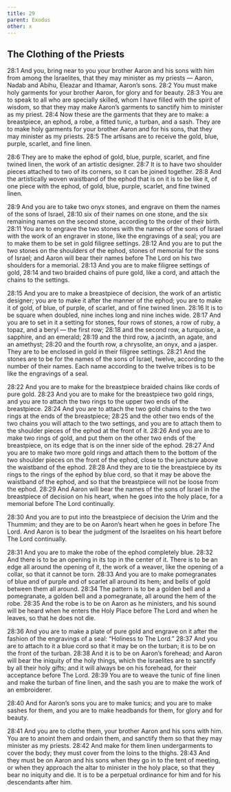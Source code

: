 ```yaml
---
title: 29
parent: Exodus
other: x
---
```


## The Clothing of the Priests

<a name="28:1">28:1</a> And you, bring near to you your brother Aaron and his sons with him from among the Israelites, that they may minister as my priests — Aaron, Nadab and Abihu, Eleazar and Ithamar, Aaron’s sons. <a name="28:2">28:2</a> You must make holy garments for your brother Aaron, for glory and for beauty. <a name="28:3">28:3</a> You are to speak to all who are specially skilled, whom I have filled with the spirit of wisdom, so that they may make Aaron’s garments to sanctify him to minister as my priest. <a name="28:4">28:4</a> Now these are the garments that they are to make: a breastpiece, an ephod, a robe, a fitted tunic, a turban, and a sash. They are to make holy garments for your brother Aaron and for his sons, that they may minister as my priests. <a name="28:5">28:5</a> The artisans are to receive the gold, blue, purple, scarlet, and fine linen.

<a name="28:6">28:6</a> They are to make the ephod of gold, blue, purple, scarlet, and fine twined linen, the work of an artistic designer. <a name="28:7">28:7</a> It is to have two shoulder pieces attached to two of its corners, so it can be joined together. <a name="28:8">28:8</a> And the artistically woven waistband of the ephod that is on it is to be like it, of one piece with the ephod, of gold, blue, purple, scarlet, and fine twined linen.

<a name="28:9">28:9</a> And you are to take two onyx stones, and engrave on them the names of the sons of Israel, <a name="28:10">28:10</a> six of their names on one stone, and the six remaining names on the second stone, according to the order of their birth. <a name="28:11">28:11</a> You are to engrave the two stones with the names of the sons of Israel with the work of an engraver in stone, like the engravings of a seal; you are to make them to be set in gold filigree settings. <a name="28:12">28:12</a> And you are to put the two stones on the shoulders of the ephod, stones of memorial for the sons of Israel; and Aaron will bear their names before The Lord on his two shoulders for a memorial. <a name="28:13">28:13</a> And you are to make filigree settings of gold, <a name="28:14">28:14</a> and two braided chains of pure gold, like a cord, and attach the chains to the settings.

<a name="28:15">28:15</a> And you are to make a breastpiece of decision, the work of an artistic designer; you are to make it after the manner of the ephod; you are to make it of gold, of blue, of purple, of scarlet, and of fine twined linen. <a name="28:16">28:16</a> It is to be square when doubled, nine inches long and nine inches wide. <a name="28:17">28:17</a> And you are to set in it a setting for stones, four rows of stones, a row of ruby, a topaz, and a beryl — the first row; <a name="28:18">28:18</a> and the second row, a turquoise, a sapphire, and an emerald; <a name="28:19">28:19</a> and the third row, a jacinth, an agate, and an amethyst; <a name="28:20">28:20</a> and the fourth row, a chrysolite, an onyx, and a jasper. They are to be enclosed in gold in their filigree settings. <a name="28:21">28:21</a> And the stones are to be for the names of the sons of Israel, twelve, according to the number of their names. Each name according to the twelve tribes is to be like the engravings of a seal.

<a name="28:22">28:22</a> And you are to make for the breastpiece braided chains like cords of pure gold. <a name="28:23">28:23</a> And you are to make for the breastpiece two gold rings, and you are to attach the two rings to the upper two ends of the breastpiece. <a name="28:24">28:24</a> And you are to attach the two gold chains to the two rings at the ends of the breastpiece; <a name="28:25">28:25</a> and the other two ends of the two chains you will attach to the two settings, and you are to attach them to the shoulder pieces of the ephod at the front of it. <a name="28:26">28:26</a> And you are to make two rings of gold, and put them on the other two ends of the breastpiece, on its edge that is on the inner side of the ephod. <a name="28:27">28:27</a> And you are to make two more gold rings and attach them to the bottom of the two shoulder pieces on the front of the ephod, close to the juncture above the waistband of the ephod. <a name="28:28">28:28</a> And they are to tie the breastpiece by its rings to the rings of the ephod by blue cord, so that it may be above the waistband of the ephod, and so that the breastpiece will not be loose from the ephod. <a name="28:29">28:29</a> And Aaron will bear the names of the sons of Israel in the breastpiece of decision on his heart, when he goes into the holy place, for a memorial before The Lord continually.

<a name="28:30">28:30</a> And you are to put into the breastpiece of decision the Urim and the Thummim; and they are to be on Aaron’s heart when he goes in before The Lord. And Aaron is to bear the judgment of the Israelites on his heart before The Lord continually.

<a name="28:31">28:31</a> And you are to make the robe of the ephod completely blue. <a name="28:32">28:32</a> And there is to be an opening in its top in the center of it. There is to be an edge all around the opening of it, the work of a weaver, like the opening of a collar, so that it cannot be torn. <a name="28:33">28:33</a> And you are to make pomegranates of blue and of purple and of scarlet all around its hem; and bells of gold between them all around. <a name="28:34">28:34</a> The pattern is to be a golden bell and a pomegranate, a golden bell and a pomegranate, all around the hem of the robe. <a name="28:35">28:35</a> And the robe is to be on Aaron as he ministers, and his sound will be heard when he enters the Holy Place before The Lord and when he leaves, so that he does not die.

<a name="28:36">28:36</a> And you are to make a plate of pure gold and engrave on it after the fashion of the engravings of a seal: “Holiness to The Lord.” <a name="28:37">28:37</a> And you are to attach to it a blue cord so that it may be on the turban; it is to be on the front of the turban. <a name="28:38">28:38</a> And it is to be on Aaron’s forehead; and Aaron will bear the iniquity of the holy things, which the Israelites are to sanctify by all their holy gifts; and it will always be on his forehead, for their acceptance before The Lord. <a name="28:39">28:39</a> You are to weave the tunic of fine linen and make the turban of fine linen, and the sash you are to make the work of an embroiderer.

<a name="28:40">28:40</a> And for Aaron’s sons you are to make tunics; and you are to make sashes for them, and you are to make headbands for them, for glory and for beauty.

<a name="28:41">28:41</a> And you are to clothe them, your brother Aaron and his sons with him. You are to anoint them and ordain them, and sanctify them so that they may minister as my priests. <a name="28:42">28:42</a> And make for them linen undergarments to cover the body; they must cover from the loins to the thighs. <a name="28:43">28:43</a> And they must be on Aaron and his sons when they go in to the tent of meeting, or when they approach the altar to minister in the holy place, so that they bear no iniquity and die. It is to be a perpetual ordinance for him and for his descendants after him.
